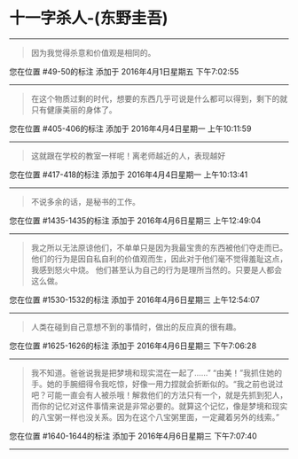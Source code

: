 # 十一字杀人-(东野圭吾)

---

> 因为我觉得杀意和价值观是相同的。

您在位置 #49-50的标注 添加于 2016年4月1日星期五 下午7:02:55

---

> 在这个物质过剩的时代，想要的东西几乎可说是什么都可以得到，剩下的就只有健康美丽的身体了。

您在位置 #405-406的标注 添加于 2016年4月4日星期一 上午10:11:59

---

> 这就跟在学校的教室一样呢！离老师越近的人，表现越好

您在位置 #417-418的标注 添加于 2016年4月4日星期一 上午10:13:41

---

> 不说多余的话，是秘书的工作。

您在位置 #1435-1435的标注 添加于 2016年4月6日星期三 上午12:49:04

---

> 我之所以无法原谅他们，不单单只是因为我最宝贵的东西被他们夺走而已。 他们的行为是因自私自利的价值观而生，因此对于他们毫不觉得羞耻这点，我感到怒火中烧。 他们甚至认为自己的行为是理所当然的。只要是人都会这么做。

您在位置 #1530-1532的标注 添加于 2016年4月6日星期三 上午12:54:07

---

> 人类在碰到自己意想不到的事情时，做出的反应真的很有趣。

您在位置 #1625-1626的标注 添加于 2016年4月6日星期三 下午7:06:28

---

> 我不知道。爸爸说我是把梦境和现实混在一起了……” “由美！”我抓住她的手。她的手腕细得令我吃惊，好像一用力捏就会折断似的。“我之前也说过吧？可能一直会有人被杀哦！解救他们的方法只有一个，就是先抓到犯人，而你的记忆对这件事情来说是非常必要的。就算这个记忆，像是梦境和现实的八宝粥一样也没关系。因为在这个八宝粥里面，一定藏着另外的线索。”

您在位置 #1640-1644的标注 添加于 2016年4月6日星期三 下午7:07:40

---

